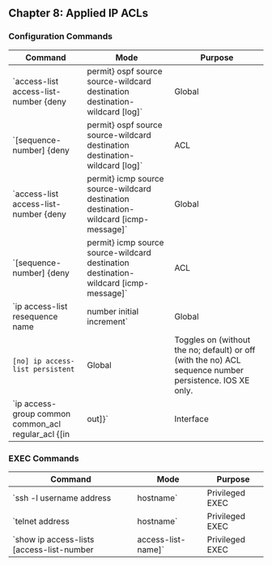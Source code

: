 ## Chapter 8: Applied IP ACLs

### Configuration Commands

| Command | Mode | Purpose |
|---|---|---|
| `access-list access-list-number {deny | permit} ospf source source-wildcard destination destination-wildcard [log]` | Global |  A version of the access-list command that matches all OSPF messages. |
| `[sequence-number] {deny | permit} ospf source source-wildcard destination destination-wildcard [log]` | ACL | The equivalent of the previous row’s command but in ACL mode. |
| `access-list access-list-number {deny | permit} icmp source source-wildcard destination destination-wildcard [icmp-message]` | Global | A version of the access-list command that matches ICMP with the option to list the specific ICMP message type. |
| `[sequence-number] {deny | permit} icmp source source-wildcard destination destination-wildcard [icmp-message]` | ACL | The equivalent of the previous row’s command but in ACL mode. |
| `ip access-list resequence name|number initial increment` | Global | Resequences ACL sequence numbers, beginning with the initial value, and adding the increment to get each successive sequence number. |
| `[no] ip access-list persistent` | Global | Toggles on (without the no; default) or off (with the no) ACL sequence number persistence. IOS XE only. |
| `ip access-group common common_acl regular_acl {[in | out]}` | Interface | Allows two ACLs to be enabled simultaneously on one interface and direction. IOS XE only. |


### EXEC Commands

| Command | Mode | Purpose |
|---|---|---|
| `ssh -l username address|hostname` | Privileged EXEC | Initiates an SSH client connection from the CLI to another device at the listed address or hostname, using the listed username to log in. |
| `telnet address|hostname` | Privileged EXEC | Initiates a Telnet client connection from the CLI to another device at the listed address or hostname. |
| `show ip access-lists [access-list-number | access-list-name]` | Privileged EXEC | Shows IP access lists. |